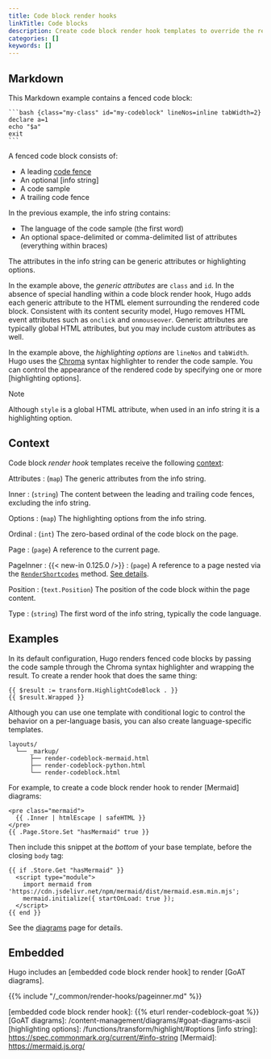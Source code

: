 ```yaml
---
title: Code block render hooks
linkTitle: Code blocks
description: Create code block render hook templates to override the rendering of Markdown code blocks to HTML.
categories: []
keywords: []
---
```


## Markdown

This Markdown example contains a fenced code block:

````text {file="content/example.md"}
```bash {class="my-class" id="my-codeblock" lineNos=inline tabWidth=2}
declare a=1
echo "$a"
exit
```
````

A fenced code block consists of:

- A leading [code fence]
- An optional [info string]
- A code sample
- A trailing code fence

In the previous example, the info string contains:

- The language of the code sample (the first word)
- An optional space-delimited or comma-delimited list of attributes (everything within braces)

The attributes in the info string can be generic attributes or highlighting options.

In the example above, the _generic attributes_ are `class` and `id`. In the absence of special handling within a code block render hook, Hugo adds each generic attribute to the HTML element surrounding the rendered code block. Consistent with its content security model, Hugo removes HTML event attributes such as `onclick` and `onmouseover`. Generic attributes are typically global HTML attributes, but you may include custom attributes as well.

In the example above, the _highlighting options_ are `lineNos` and `tabWidth`. Hugo uses the [Chroma] syntax highlighter to render the code sample. You can control the appearance of the rendered code by specifying one or more [highlighting options].

> [!note]
> Although `style` is a global HTML attribute, when used in an info string it is a highlighting option.

## Context

Code block _render hook_ templates receive the following [context](g):

Attributes
: (`map`) The generic attributes from the info string.

Inner
: (`string`) The content between the leading and trailing code fences, excluding the info string.

Options
: (`map`) The highlighting options from the info string.

Ordinal
: (`int`) The zero-based ordinal of the code block on the page.

Page
: (`page`) A reference to the current page.

PageInner
: {{< new-in 0.125.0 />}}
: (`page`) A reference to a page nested via the [`RenderShortcodes`] method. [See details](#pageinner-details).

Position
: (`text.Position`) The position of the code block within the page content.

Type
: (`string`) The first word of the info string, typically the code language.

## Examples

In its default configuration, Hugo renders fenced code blocks by passing the code sample through the Chroma syntax highlighter and wrapping the result. To create a render hook that does the same thing:

```go-html-template {file="layouts/_markup/render-codeblock.html" copy=true}
{{ $result := transform.HighlightCodeBlock . }}
{{ $result.Wrapped }}
```

Although you can use one template with conditional logic to control the behavior on a per-language basis, you can also create language-specific templates.

```text
layouts/
  └── _markup/
      ├── render-codeblock-mermaid.html
      ├── render-codeblock-python.html
      └── render-codeblock.html
```

For example, to create a code block render hook to render [Mermaid] diagrams:

```go-html-template {file="layouts/_markup/render-codeblock-mermaid.html" copy=true}
<pre class="mermaid">
  {{ .Inner | htmlEscape | safeHTML }}
</pre>
{{ .Page.Store.Set "hasMermaid" true }}
```

Then include this snippet at the _bottom_ of your base template, before the closing `body` tag:

```go-html-template {file="layouts/baseof.html" copy=true}
{{ if .Store.Get "hasMermaid" }}
  <script type="module">
    import mermaid from 'https://cdn.jsdelivr.net/npm/mermaid/dist/mermaid.esm.min.mjs';
    mermaid.initialize({ startOnLoad: true });
  </script>
{{ end }}
```

See the [diagrams] page for details.

## Embedded

Hugo includes an [embedded code block render hook] to render [GoAT diagrams].

{{% include "/_common/render-hooks/pageinner.md" %}}

[`RenderShortcodes`]: /methods/page/rendershortcodes
[Chroma]: https://github.com/alecthomas/chroma/
[code fence]: https://spec.commonmark.org/current/#code-fence
[diagrams]: /content-management/diagrams/#mermaid-diagrams
[embedded code block render hook]: {{% eturl render-codeblock-goat %}}
[GoAT diagrams]: /content-management/diagrams/#goat-diagrams-ascii
[highlighting options]: /functions/transform/highlight/#options
[info string]: https://spec.commonmark.org/current/#info-string
[Mermaid]: https://mermaid.js.org/
